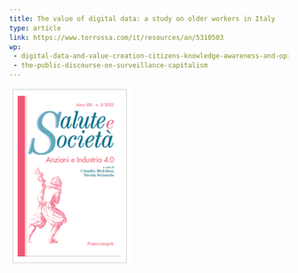 ```yaml
---
title: The value of digital data: a study on older workers in Italy
type: article
link: https://www.torrossa.com/it/resources/an/5310503
wp:
 - digital-data-and-value-creation-citizens-knowledge-awareness-and-opinions
 - the-public-discourse-on-surveillance-capitalism
---
```


![{title}](./image.png)
